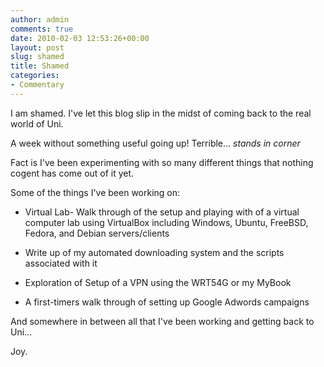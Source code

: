 ```yaml
---
author: admin
comments: true
date: 2010-02-03 12:53:26+00:00
layout: post
slug: shamed
title: Shamed
categories:
- Commentary
---
```


I am shamed. I've let this blog slip in the midst of coming back to the real world of Uni.

A week without something useful going up! Terrible... *stands in corner*

Fact is I've been experimenting with so many different things that nothing cogent has come out of it yet.

Some of the things I've been working on:

	
  * Virtual Lab- Walk through of the setup and playing with of a virtual computer lab using VirtualBox including Windows, Ubuntu, FreeBSD, Fedora, and Debian servers/clients

	
  * Write up of my automated downloading system and the scripts associated with it

	
  * Exploration of Setup of a VPN using the WRT54G or my MyBook

	
  * A first-timers walk through of setting up Google Adwords campaigns

And somewhere in between all that I've been working and getting back to Uni...

Joy.
